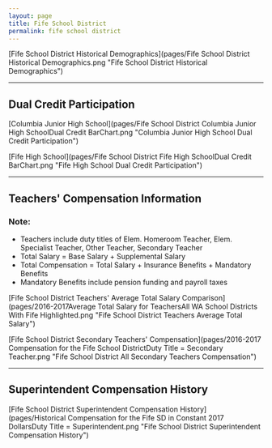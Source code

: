 ```yaml
---
layout: page
title: Fife School District
permalink: fife school district
---
```



[Fife School District Historical Demographics](pages/Fife School District Historical Demographics.png "Fife School District Historical Demographics")

___

## Dual Credit Participation

[Columbia Junior High School](pages/Fife School District Columbia Junior High SchoolDual Credit BarChart.png "Columbia Junior High School Dual Credit Participation")

[Fife High School](pages/Fife School District Fife High SchoolDual Credit BarChart.png "Fife High School Dual Credit Participation")


___

## Teachers' Compensation Information
### Note:
- Teachers include duty titles of Elem. Homeroom Teacher, Elem. Specialist Teacher, Other Teacher, Secondary Teacher
- Total Salary = Base Salary + Supplemental Salary
- Total Compensation = Total Salary + Insurance Benefits + Mandatory Benefits
- Mandatory Benefits include pension funding and payroll taxes

[Fife School District Teachers' Average Total Salary Comparison](pages/2016-2017Average Total Salary for TeachersAll WA School Districts With Fife Highlighted.png "Fife School District Teachers Average Total Salary")

[Fife School District Secondary Teachers' Compensation](pages/2016-2017 Compensation for the Fife School DistrictDuty Title = Secondary Teacher.png "Fife School District All Secondary Teachers Compensation")


___

## Superintendent Compensation History

[Fife School District Superintendent Compensation History](pages/Historical Compensation for the Fife SD in Constant 2017 DollarsDuty Title = Superintendent.png "Fife School District Superintendent Compensation History")

